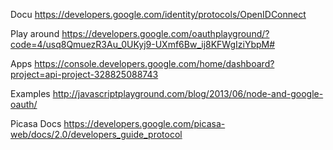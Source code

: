 Docu https://developers.google.com/identity/protocols/OpenIDConnect

Play around https://developers.google.com/oauthplayground/?code=4/usq8QmuezR3Au_0UKyj9-UXmf6Bw_ij8KFWgIziYbpM#

Apps https://console.developers.google.com/home/dashboard?project=api-project-328825088743

Examples http://javascriptplayground.com/blog/2013/06/node-and-google-oauth/

Picasa Docs https://developers.google.com/picasa-web/docs/2.0/developers_guide_protocol

